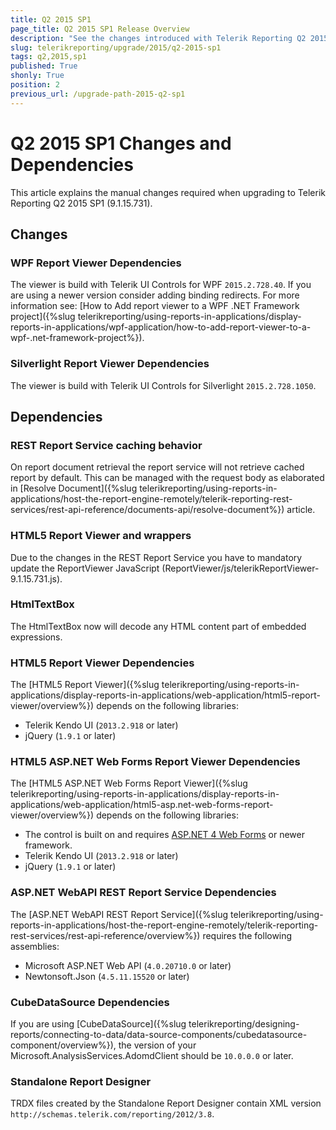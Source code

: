 ```yaml
---
title: Q2 2015 SP1
page_title: Q2 2015 SP1 Release Overview 
description: "See the changes introduced with Telerik Reporting Q2 2015 SP1 that should be considered before upgrading, and the 3rd party products & packages this version depends on."
slug: telerikreporting/upgrade/2015/q2-2015-sp1
tags: q2,2015,sp1
published: True
shonly: True
position: 2
previous_url: /upgrade-path-2015-q2-sp1
---
```


# Q2 2015 SP1 Changes and Dependencies

This article explains the manual changes required when upgrading to Telerik Reporting Q2 2015 SP1 (9.1.15.731).

## Changes

### WPF Report Viewer Dependencies

The viewer is build with Telerik UI Controls for WPF `2015.2.728.40`. If you are using a newer version consider adding binding redirects. For more information see: [How to Add report viewer to a WPF .NET Framework project]({%slug telerikreporting/using-reports-in-applications/display-reports-in-applications/wpf-application/how-to-add-report-viewer-to-a-wpf-.net-framework-project%}).

### Silverlight Report Viewer Dependencies

The viewer is build with Telerik UI Controls for Silverlight `2015.2.728.1050`.

## Dependencies

### REST Report Service caching behavior

On report document retrieval the report service will not retrieve cached report by default. This can be managed with the request body as elaborated in [Resolve Document]({%slug telerikreporting/using-reports-in-applications/host-the-report-engine-remotely/telerik-reporting-rest-services/rest-api-reference/documents-api/resolve-document%}) article.

### HTML5 Report Viewer and wrappers

Due to the changes in the REST Report Service you have to mandatory update the ReportViewer JavaScript (ReportViewer/js/telerikReportViewer-9.1.15.731.js).

### HtmlTextBox

The HtmlTextBox now will decode any HTML content part of embedded expressions.

### HTML5 Report Viewer Dependencies

The [HTML5 Report Viewer]({%slug telerikreporting/using-reports-in-applications/display-reports-in-applications/web-application/html5-report-viewer/overview%}) depends on the following libraries:

* Telerik Kendo UI (`2013.2.918` or later)
* jQuery (`1.9.1` or later)

### HTML5 ASP.NET Web Forms Report Viewer Dependencies

The [HTML5 ASP.NET Web Forms Report Viewer]({%slug telerikreporting/using-reports-in-applications/display-reports-in-applications/web-application/html5-asp.net-web-forms-report-viewer/overview%}) depends on the following libraries:

* The control is built on and requires [ASP.NET 4 Web Forms](https://learn.microsoft.com/en-us/aspnet/web-forms/) or newer framework.
* Telerik Kendo UI (`2013.2.918` or later)
* jQuery (`1.9.1` or later) 

### ASP.NET WebAPI REST Report Service Dependencies

The [ASP.NET WebAPI REST Report Service]({%slug telerikreporting/using-reports-in-applications/host-the-report-engine-remotely/telerik-reporting-rest-services/rest-api-reference/overview%}) requires the following assemblies:

* Microsoft ASP.NET Web API (`4.0.20710.0` or later)
* Newtonsoft.Json (`4.5.11.15520` or later)

### CubeDataSource Dependencies

If you are using [CubeDataSource]({%slug telerikreporting/designing-reports/connecting-to-data/data-source-components/cubedatasource-component/overview%}), the version of your Microsoft.AnalysisServices.AdomdClient should be `10.0.0.0` or later.

### Standalone Report Designer

TRDX files created by the Standalone Report Designer contain XML version `http://schemas.telerik.com/reporting/2012/3.8`.
